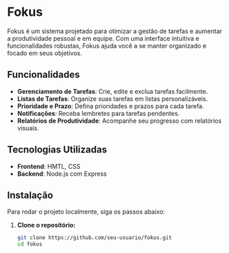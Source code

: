# Fokus

Fokus é um sistema projetado para otimizar a gestão de tarefas e aumentar a produtividade pessoal e em equipe. Com uma interface intuitiva e funcionalidades robustas, Fokus ajuda você a se manter organizado e focado em seus objetivos.

## Funcionalidades

- **Gerenciamento de Tarefas**: Crie, edite e exclua tarefas facilmente.
- **Listas de Tarefas**: Organize suas tarefas em listas personalizáveis.
- **Prioridade e Prazo**: Defina prioridades e prazos para cada tarefa.
- **Notificações**: Receba lembretes para tarefas pendentes.
- **Relatórios de Produtividade**: Acompanhe seu progresso com relatórios visuais.

## Tecnologias Utilizadas

- **Frontend**: HMTL, CSS
- **Backend**: Node.js com Express

## Instalação

Para rodar o projeto localmente, siga os passos abaixo:

1. **Clone o repositório:**
   ```bash
   git clone https://github.com/seu-usuario/fokus.git
   cd fokus
